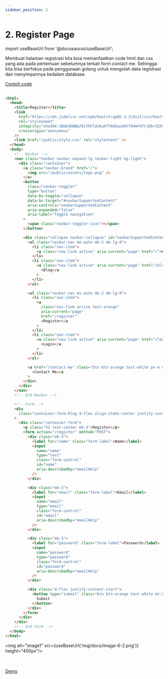 ```yaml
---
sidebar_position: 2
---
```


# 2. Register Page

import useBaseUrl from '@docusaurus/useBaseUrl';

Membuat halaman registrasi kita bisa memanfaatkan code html dan css yang ada pada pertemuan sebelumnya terkait form contact me. Sehingga kita bisa berfokus pada penggunaan golang untuk mengolah data registrasi dan menyimpannya kedalam database.

<a class="btn-example-code" href="https://github.com/demo-dumbways/ebook-code-result-chapter-2-golang/blob/day6-1-register-page/views/register.html">
Contoh code
</a>

<br />
<br />

```html title="register.html"
<html>
  <head>
    <title>Register</title>
    <link
      href="https://cdn.jsdelivr.net/npm/bootstrap@5.1.3/dist/css/bootstrap.min.css"
      rel="stylesheet"
      integrity="sha384-1BmE4kWBq78iYhFldvKuhfTAU6auU8tT94WrHftjDbrCEXSU1oBoqyl2QvZ6jIW3"
      crossorigin="anonymous"
    />
    <link href="/public/style.css" rel="stylesheet" />
  </head>
  <body>
    <!-- Navbar -->
    <nav class="navbar navbar-expand-lg navbar-light bg-light">
      <div class="container">
        <a class="navbar-brand" href="/">
          <img src="/public/assets/logo.png" />
        </a>
        <button
          class="navbar-toggler"
          type="button"
          data-bs-toggle="collapse"
          data-bs-target="#navbarSupportedContent"
          aria-controls="navbarSupportedContent"
          aria-expanded="false"
          aria-label="Toggle navigation"
        >
          <span class="navbar-toggler-icon"></span>
        </button>

        <div class="collapse navbar-collapse" id="navbarSupportedContent">
          <ul class="navbar-nav me-auto mb-2 mb-lg-0">
            <li class="nav-item">
              <a class="nav-link active" aria-current="page" href="/">Home</a>
            </li>
            <li class="nav-item">
              <a class="nav-link active" aria-current="page" href="/blog"
                >Blog</a
              >
            </li>
          </ul>

          <ul class="navbar-nav ms-auto mb-2 mb-lg-0">
            <li class="nav-item">
              <a
                class="nav-link active text-orange"
                aria-current="page"
                href="/register"
                >Register</a
              >
            </li>
            <li class="nav-item">
              <a class="nav-link active" aria-current="page" href="/login"
                >Login</a
              >
            </li>
          </ul>

          <a href="/contact-me" class="btn btn-orange text-white px-4 ms-5"
            >Contact Me</a
          >
        </div>
      </div>
    </nav>
    <!-- End Navbar -->

    <!-- Form -->
    <div
      class="container-form-blog d-flex align-items-center justify-content-center"
    >
      <div class="container-form">
        <p class="h2 text-center mb-4">Register</p>
        <form action="/register" method="POST">
          <div class="mb-3">
            <label for="name" class="form-label">Name</label>
            <input
              name="name"
              type="text"
              class="form-control"
              id="name"
              aria-describedby="emailHelp"
            />
          </div>

          <div class="mb-3">
            <label for="email" class="form-label">Email</label>
            <input
              name="email"
              type="email"
              class="form-control"
              id="email"
              aria-describedby="emailHelp"
            />
          </div>

          <div class="mb-3">
            <label for="password" class="form-label">Password</label>
            <input
              name="password"
              type="password"
              class="form-control"
              id="password"
              aria-describedby="emailHelp"
            />
          </div>

          <div class="d-flex justify-content-start">
            <button type="submit" class="btn btn-orange text-white mt-5">
              Submit
            </button>
          </div>
        </form>
      </div>
    </div>
    <!-- End Form -->
  </body>
</html>
```

<img alt="image1" src={useBaseUrl('img/docs/image-6-2.png')} height="400px"/>

<br />
<br />

<div>
<a class="btn-demo" href="">
Demo
</a>
</div>
